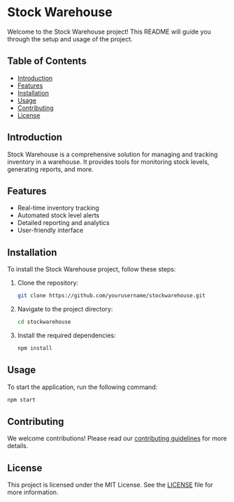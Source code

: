 # Stock Warehouse

Welcome to the Stock Warehouse project! This README will guide you through the setup and usage of the project.

## Table of Contents

- [Introduction](#introduction)
- [Features](#features)
- [Installation](#installation)
- [Usage](#usage)
- [Contributing](#contributing)
- [License](#license)

## Introduction

Stock Warehouse is a comprehensive solution for managing and tracking inventory in a warehouse. It provides tools for monitoring stock levels, generating reports, and more.

## Features

- Real-time inventory tracking
- Automated stock level alerts
- Detailed reporting and analytics
- User-friendly interface

## Installation

To install the Stock Warehouse project, follow these steps:

1. Clone the repository:
    ```bash
    git clone https://github.com/yourusername/stockwarehouse.git
    ```
2. Navigate to the project directory:
    ```bash
    cd stockwarehouse
    ```
3. Install the required dependencies:
    ```bash
    npm install
    ```

## Usage

To start the application, run the following command:
```bash
npm start
```

## Contributing

We welcome contributions! Please read our [contributing guidelines](CONTRIBUTING.md) for more details.

## License

This project is licensed under the MIT License. See the [LICENSE](LICENSE) file for more information.
